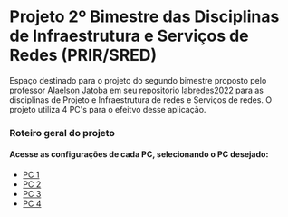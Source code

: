 # Projeto 2º Bimestre das Disciplinas de Infraestrutura e Serviços de Redes (PRIR/SRED)

Espaço destinado para o projeto do segundo bimestre proposto pelo professor [Alaelson Jatoba](https://github.com/alaelson) em seu repositorio [labredes2022](https://github.com/alaelson/labredes2022/blob/main/README.md) para as disciplinas de Projeto e Infraestrutura de redes e Serviços de redes. O projeto utiliza 4 PC's para o efeitvo desse aplicação.

### Roteiro geral do projeto
#### Acesse as configurações de cada PC, selecionando o PC desejado:
- [PC 1]()
- [PC 2]()
- [PC 3]()
- [PC 4]()
